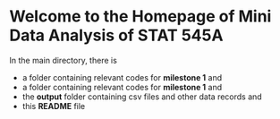 # Welcome to the **Homepage** of Mini Data Analysis of STAT 545A

In the main directory, there is 
- a folder containing relevant codes for **milestone 1** and
- a folder containing relevant codes for **milestone 1** and
- the **output** folder containing csv files and other data records and
- this **README** file